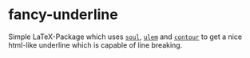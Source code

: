 # fancy-underline

Simple LaTeX-Package which uses [`soul`](https://www.ctan.org/pkg/soul), [`ulem`](https://www.ctan.org/pkg/ulem) and [`contour`](https://www.ctan.org/pkg/contour) to get a nice html-like underline which is capable of line breaking.
